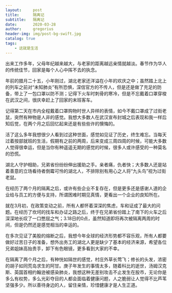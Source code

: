```yaml
---
layout:     post
title:      隔离记
subtitle:   隔离记
date:       2020-03-28
author:     gregorius
header-img: img/post-bg-swift.jpg
catalog: true
tags:
    - 这就是生活
---
```


出来工作多年，父母年纪越来越大，与老家的距离越远亲情就越淡。春节作为华人的传统佳节，回家是每个人心中挥不去的执念。

年前的腊月二十五，小年刚过，湖北老家还洋溢在小年的欢庆之中；虽然踏上北上的列车之前对“未知肺炎”有所恐惧，深信官方的不传人，但是还是做了充足的防备，带上了一包口罩以防不测；记得下火车时刺骨的寒冷，但是不忘戴着口罩穿梭在武汉之间，很庆幸赶上了回家的末班客车。

记得第二天在市内全程戴着口罩购物时世人异样的表情，如今不戴口罩成了过街老鼠，突然有种物是人非的感觉。我想大多数人在武汉宣布封城之后表现和我一样后知后觉，在两个月之后回忆起来还是有些些许的懊悔的。

活了这么多年我想很少人看到过这种世面，感觉如见证了历史，终生难忘。当每天过着按部就班的生活，假期有之前的两周，后来变成三周四周的时候，可能大多数人觉得很幸运，但是当你有种遥遥无期的感觉的时候，很多人或许感受的一种莫名的恐慌。

湖北人守护相助，兄弟省份纷纷伸出援助之手。亲者痛，仇者快；大多数人还是站着善意的立场看待者倒霉可怜的湖北人，不排除别有用心之人将“九头鸟”视为过街老鼠。

在经历了两个月的隔离之后，或许有些企业不复存在，但是更多还是感谢人道的企业给与员工的方便与支持，所谓困难时期见真情，更看出一个企业的良知所在。

就在3月初，在政策变动之前，所有人都怀着深深的焦虑，车和证成了最大的问题。在经历了坎坷的找车和办证之路之后，终于在兄弟省份踏上了南下的火车之后深深地长叹了一口憋屈之气；3.18日的0点，虽然知道即将再次被隔离两周的时间，但是仍然还是感觉相当的幸运的。

在多次见证了美股的熔断之后，我想今年全球的经济形势都不容乐观，所有人都要做好过苦日子的准备，想外出务工的湖北人更是缺少了基本的经济来源，希望各位兄弟姐妹高抬贵手，卸下有色眼镜，更多看到大家的不幸。

在隔离了两个月之后，有种恍如隔世的感觉，村庄外草长莺飞；修长的头发，浓密的胡子如同荒岛求生的阿甘。庚子年发生的事情太多，随着科比的逝世，汤姆汉克斯、英国首相约翰逊被感染肺炎，我想这种无差别攻击不止发生在股市，无论你是多么有权势，多么光彩夺目的人都会面临着健康问题，人之脆弱让人觉得不比芦苇坚强多少。所以善待身边的人，留住亲情，珍惜健康才是人生正道。
